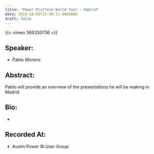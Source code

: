 ```yaml
---
title: "Power Platform World Tour - Madrid"
date: 2019-10-09T23:40:11.0000000
draft: false
---
```


{{< vimeo 366330736 >}}

## Speaker:

 - Pablo Moreno

## Abstract:

<p>Pablo will provide an overview of the presentations he will be making in Madrid</p>

## Bio:

 - 

## Recorded At:

 - Austin Power BI User Group

